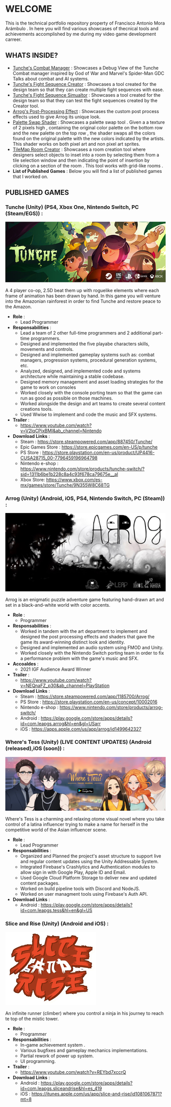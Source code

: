 # WELCOME
This is the technical portfolio repository property of Francisco Antonio Mora Arámbulo . In here you will find various showcases of thecnical tools and achievements accomplished by me during my video game development carreer.

## WHATS INSIDE?
  - [Tunche's Combat Manager](Tunche's%20Combat%20Manager/README.md) : Showcases a Debug View of the Tunche Combat manager inspired by God of War and Marvel's Spider-Man GDC Talks about combat and AI systems.
  - [Tunche's Fight Sequence Creator](Tunche's%20Fight%20Sequence%20Creator/README.md) : Showcases a tool created for the design team so that they can create multiple fight sequences with ease.
  - [Tunche's Fight Sequence Simualtor](Tunche's%20Fight%20Sequence%20Simualtor/README.md) : Showcases a tool created for the design team so that they can test the fight sequences created by the Creator tool.
  - [Arrog's Post-Processing Effect](Arrog's%20Post-Processing%20Effect/README.md) : Showcases the custom post process effects used to give Arrog its unique look.
  - [Palette Swap Shader](Palette-Swap-Shader/README.md) : Showcases a palette swap tool . Given a a texture of 2 pixels high , containing the original color palette on the bottom row and the new palette on the top row , the shader swaps all the colors found on the original palette with the new colors indicated by the artists. This shader works on both pixel art and non pixel art sprites.
  - [TileMap Room Creator](TileMapRoomCreator/README.md) : Showcases a room creation tool where designers select objects to inset into a room by selecting them from a tile selection window and then indicating the point of insertion by clicking on a section of the room . This tool works with grid-like rooms . 
  - **List of Published Games** : Below you will find a list of published games that I worked on.

## PUBLISHED GAMES
### Tunche (Unity) (PS4, Xbox One, Nintendo Switch, PC (Steam/EGS)) : 
![Tunche Logo](/Images/TuncheBanner.png)

A 4 player co-op, 2.5D beat them up with roguelike elements where each frame of animation has been drawn by hand. In this game you will venture into the Amazonian rainforest in order to find Tunche and restore peace to the Amazon.
  - **Role** : 
    - Lead Programmer
  - **Responsabilities** : 
    - Lead a team of 2 other full-time programmers and 2 additional part-time programmers.
    - Designed and implemented the five playabe characters skills, movements and controls.
    - Designed and implemented gameplay systems such as: combat managers, progression systems, procedural generation systems, etc.
    - Analyzed, designed, and implemented code and systems architecture while maintaining a stable codebase.
    - Designed memory management and asset loading strategies for the game to work on consoles
    - Worked closely with the console porting team so that the game can run as good as possible on those machines.
    - Worked alongside the design and art teams to create several content creations tools.
    - Used Wwise to implement and code the music and SFX systems.
  - **Trailer** : 
    - https://www.youtube.com/watch?v=V2lqCPixBMI&ab_channel=Nintendo
  - **Download Links** : 
    - Steam : https://store.steampowered.com/app/887450/Tunche/
    - Epic Games Store : https://store.epicgames.com/en-US/p/tunche
    - PS Store : https://store.playstation.com/en-us/product/UP4416-CUSA28715_00-7796459196964798
    - Nintendo e-shop : https://www.nintendo.com/store/products/tunche-switch/?sid=1311b6be1b228c8a4c93f678ca79675e__al
    - Xbox Store: https://www.xbox.com/es-mx/games/store/Tunche/9N355W8C68TG

### Arrog (Unity) (Android, iOS, PS4, Nintendo Switch, PC (Steam)) : 
![Arro gLogo](/Images/arrog.jpg)

Arrog is an enigmatic puzzle adventure game featuring hand-drawn art and set in a black-and-white world with color accents.
  - **Role** : 
    - Programmer
  - **Responsabilities** :
    - Worked in tandem with the art department to implement and designed the post processing effects and shaders that gave the game its award-winning distinct look and identity.
    - Designed and implemented an audio system using FMOD and Unity.
    - Worked closely with the Nintendo Switch porting team in order to fix a performance problem with the game's music and SFX.
  - **Accoaldes** : 
    - 2021 IGF Audience Award Winner
  - **Trailer** : 
    - https://www.youtube.com/watch?v=NEQnaFZ_p30&ab_channel=PlayStation
  - **Download Links** : 
    - Steam : https://store.steampowered.com/app/1185700/Arrog/
    - PS Store : https://store.playstation.com/en-us/concept/10002016
    - Nintendo e-shop : https://www.nintendo.com/store/products/arrog-switch/
    - Android : https://play.google.com/store/apps/details?id=com.leapgs.arrog&hl=en&gl=USarr
    - iOS : https://apps.apple.com/us/app/arrog/id1499642327 

### Where's Tess (Unity) (LIVE CONTENT UPDATES) (Android (released),iOS (soon)) : 
![Tess Logo](/Images/Tess.jpg)

Where's Tess is a charming and relaxing otome visual novel where you take control of a latina influencer trying to make a name for herself in the competitive world of the Asian influencer scene.
  - **Role** : 
    - Lead Programmer
  - **Responsabilities** :
    - Organized and Planned the project's asset structure to support live and regular content updates using the Unity Addressable System.
    - Integrated Firebase's Crashlytics and Authentication modules to allow sign in with Google Play, Apple ID and Email.
    - Used Google Cloud Platform Storage to deliver new and updated content packages.
    - Worked on build pipeline tools with Discord and NodeJS.
    - Worked on user managment tools using Firebase's Auth API.
  - **Download Links** : 
    - Android : https://play.google.com/store/apps/details?id=com.leapgs.tess&hl=en&gl=US

### Slice and Rise (Unity) (Android and iOS) : 
![SnR Logo](/Images/SnR.png)

An infinite runner (climber) where you control a ninja in his journey to reach te top of the mistic tower.
  - **Role** : 
    - Programmer
  - **Responsabilities** : 
    - In-game achievement system .
    - Various bugfixes and gameplay mechanics implementations.
    - Partial rework of power up system.
    - UI programming.
  - **Trailer** : 
    - https://www.youtube.com/watch?v=REYbd7xccrQ
  - **Download Links** : 
    - Android : https://play.google.com/store/apps/details?id=com.leapgs.sliceandrise&hl=es_419
    - iOS : https://itunes.apple.com/us/app/slice-and-rise/id1081067871?mt=8
